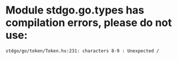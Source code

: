 # Module stdgo.go.types has compilation errors, please do not use:
```
stdgo/go/token/Token.hx:231: characters 8-9 : Unexpected /

```

